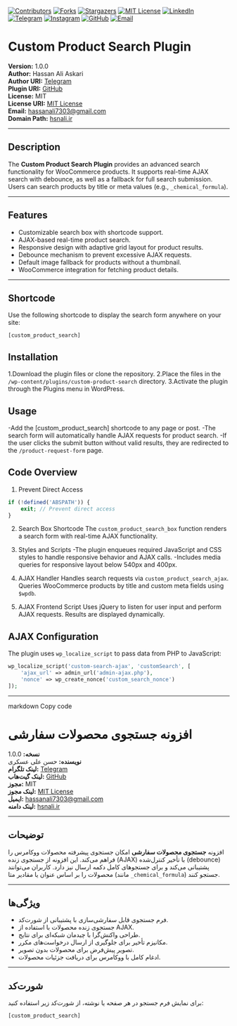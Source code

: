 [contributors-shield]: https://img.shields.io/github/contributors/hassan7303/Custom-product-search.svg?style=for-the-badge
[contributors-url]: https://github.com/hassan7303/Custom-product-search/graphs/contributors
[forks-shield]: https://img.shields.io/github/forks/hassan7303/Custom-product-search.svg?style=for-the-badge&label=Fork
[forks-url]: https://github.com/hassan7303/Custom-product-search/network/members
[stars-shield]: https://img.shields.io/github/stars/hassan7303/Custom-product-search.svg?style=for-the-badge
[stars-url]: https://github.com/hassan7303/Custom-product-search/stargazers
[license-shield]: https://img.shields.io/github/license/hassan7303/Custom-product-search.svg?style=for-the-badge
[license-url]: https://github.com/hassan7303/Custom-product-search/blob/master/LICENSE.md
[linkedin-shield]: https://img.shields.io/badge/-LinkedIn-blue.svg?style=for-the-badge&logo=linkedin&colorB=555
[linkedin-url]: https://www.linkedin.com/in/hassan-ali-askari-280bb530a/
[telegram-shield]: https://img.shields.io/badge/-Telegram-blue.svg?style=for-the-badge&logo=telegram&colorB=555
[telegram-url]: https://t.me/hassan7303
[instagram-shield]: https://img.shields.io/badge/-Instagram-red.svg?style=for-the-badge&logo=instagram&colorB=555
[instagram-url]: https://www.instagram.com/hasan_ali_askari
[github-shield]: https://img.shields.io/badge/-GitHub-black.svg?style=for-the-badge&logo=github&colorB=555
[github-url]: https://github.com/hassan7303
[email-shield]: https://img.shields.io/badge/-Email-orange.svg?style=for-the-badge&logo=gmail&colorB=555
[email-url]: mailto:hassanali7303@gmail.com

[![Contributors][contributors-shield]][contributors-url]
[![Forks][forks-shield]][forks-url]
[![Stargazers][stars-shield]][stars-url]
[![MIT License][license-shield]][license-url]
[![LinkedIn][linkedin-shield]][linkedin-url]
[![Telegram][telegram-shield]][telegram-url]
[![Instagram][instagram-shield]][instagram-url]
[![GitHub][github-shield]][github-url]
[![Email][email-shield]][email-url]


# Custom Product Search Plugin

**Version:** 1.0.0  
**Author:** Hassan Ali Askari  
**Author URI:** [Telegram](https://t.me/hassan7303)  
**Plugin URI:** [GitHub](https://github.com/hassan7303)  
**License:** MIT  
**License URI:** [MIT License](https://opensource.org/licenses/MIT)  
**Email:** hassanali7303@gmail.com  
**Domain Path:** [hsnali.ir](https://hsnali.ir)  

---

## Description
The **Custom Product Search Plugin** provides an advanced search functionality for WooCommerce products. It supports real-time AJAX search with debounce, as well as a fallback for full search submission. Users can search products by title or meta values (e.g., `_chemical_formula`).

---

## Features
- Customizable search box with shortcode support.
- AJAX-based real-time product search.
- Responsive design with adaptive grid layout for product results.
- Debounce mechanism to prevent excessive AJAX requests.
- Default image fallback for products without a thumbnail.
- WooCommerce integration for fetching product details.

---

## Shortcode
Use the following shortcode to display the search form anywhere on your site:

```plaintext
[custom_product_search]
```
## Installation

1.Download the plugin files or clone the repository.
2.Place the files in the `/wp-content/plugins/custom-product-search` directory.
3.Activate the plugin through the Plugins menu in WordPress.

## Usage
-Add the [custom_product_search] shortcode to any page or post.
-The search form will automatically handle AJAX requests for product search.
-If the user clicks the submit button without valid results, they are redirected to the `/product-request-form` page.

## Code Overview
1. Prevent Direct Access
```php
if (!defined('ABSPATH')) {
    exit; // Prevent direct access
}

```
2. Search Box Shortcode
The `custom_product_search_box` function renders a search form with real-time AJAX functionality.

3. Styles and Scripts
-The plugin enqueues required JavaScript and CSS styles to handle responsive behavior and AJAX calls.
-Includes media queries for responsive layout below 540px and 400px.
4. AJAX Handler
Handles search requests via `custom_product_search_ajax`.
Queries WooCommerce products by title and custom meta fields using `$wpdb`.

5. AJAX Frontend Script
Uses jQuery to listen for user input and perform AJAX requests. Results are displayed dynamically.

## AJAX Configuration
The plugin uses `wp_localize_script` to pass data from PHP to JavaScript:

```php
wp_localize_script('custom-search-ajax', 'customSearch', [
    'ajax_url' => admin_url('admin-ajax.php'),
    'nonce' => wp_create_nonce('custom_search_nonce')
]);

```


---



markdown
Copy code
# افزونه جستجوی محصولات سفارشی

**نسخه:** 1.0.0  
**نویسنده:** حسن علی عسکری  
**لینک تلگرام:** [Telegram](https://t.me/hassan7303)  
**لینک گیت‌هاب:** [GitHub](https://github.com/hassan7303)  
**مجوز:** MIT  
**لینک مجوز:** [MIT License](https://opensource.org/licenses/MIT)  
**ایمیل:** hassanali7303@gmail.com  
**لینک دامنه:** [hsnali.ir](https://hsnali.ir)  

---

## توضیحات
افزونه **جستجوی محصولات سفارشی** امکان جستجوی پیشرفته محصولات ووکامرس را فراهم می‌کند. این افزونه از جستجوی زنده (AJAX) با تأخیر کنترل‌شده (debounce) پشتیبانی می‌کند و برای جستجوهای کامل دکمه ارسال نیز دارد. کاربران می‌توانند محصولات را بر اساس عنوان یا مقادیر متا (مانند `_chemical_formula`) جستجو کنند.

---

## ویژگی‌ها
- فرم جستجوی قابل سفارشی‌سازی با پشتیبانی از شورت‌کد.
- جستجوی زنده محصولات با استفاده از AJAX.
- طراحی واکنش‌گرا با چیدمان شبکه‌ای برای نتایج.
- مکانیزم تأخیر برای جلوگیری از ارسال درخواست‌های مکرر.
- تصویر پیش‌فرض برای محصولات بدون تصویر.
- ادغام کامل با ووکامرس برای دریافت جزئیات محصولات.

---

## شورت‌کد
برای نمایش فرم جستجو در هر صفحه یا نوشته، از شورت‌کد زیر استفاده کنید:

```plaintext
[custom_product_search]